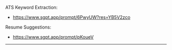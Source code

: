 ATS Keyword Extraction: 
* https://www.sgpt.app/prompt/6PwyUW?res=YB5V2zco

Resume Suggestions:
* https://www.sgpt.app/prompt/pKoueV

------------------------------------

